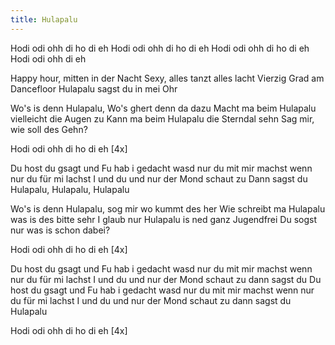 ```yaml
---
title: Hulapalu
---
```


Hodi odi ohh di ho di eh
Hodi odi ohh di ho di eh
Hodi odi ohh di ho di eh
Hodi odi ohh di eh

Happy hour, mitten in der Nacht
Sexy, alles tanzt alles lacht
Vierzig Grad am Dancefloor
Hulapalu sagst du in mei Ohr

Wo's is denn Hulapalu, Wo's ghert denn da dazu
Macht ma beim Hulapalu vielleicht die Augen zu
Kann ma beim Hulapalu die Sterndal sehn
Sag mir, wie soll des Gehn?

Hodi odi ohh di ho di eh [4x]

Du host du gsagt
und Fu hab i gedacht
wasd nur du mit mir machst
wenn nur du für mi lachst
I und du und nur der Mond schaut zu
Dann sagst du Hulapalu, Hulapalu, Hulapalu

Wo's is denn Hulapalu, sog mir wo kummt des her
Wie schreibt ma Hulapalu was is des bitte sehr
I glaub nur Hulapalu is ned ganz Jugendfrei
Du sogst nur was is schon dabei?

Hodi odi ohh di ho di eh [4x]

Du host du gsagt
und Fu hab i gedacht
wasd nur du mit mir machst
wenn nur du für mi lachst
I und du und nur der Mond schaut zu
dann sagst du
Du host du gsagt
und Fu hab i gedacht
wasd nur du mit mir machst
wenn nur du für mi lachst
I und du und nur der Mond schaut zu
dann sagst du Hulapalu

Hodi odi ohh di ho di eh [4x]